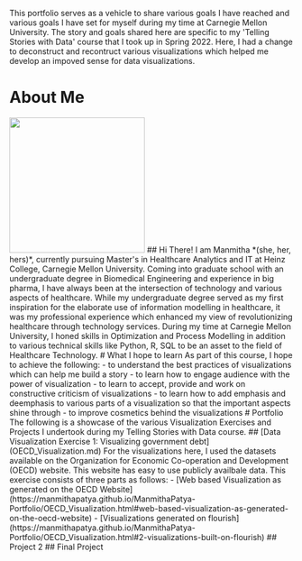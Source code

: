 This portfolio serves as a vehicle to share various goals I have reached and various goals I have set for myself during my time at Carnegie Mellon University. The story and goals shared here are specific to my 'Telling Stories with Data' course that I took up in Spring 2022. Here, I had a change to deconstruct and recontruct various visualizations which helped me develop an impoved sense for data visualizations. 
# About Me
<img src="https://media-exp1.licdn.com/dms/image/C5603AQHM-JgUxJ1ffA/profile-displayphoto-shrink_800_800/0/1628886236172?e=1648684800&v=beta&t=bW0Rm1qjz-RAbXn3VtPfSMRDAFVdH7zBgpM5d9PewbA" width="240">
## Hi There!
I am Manmitha *(she, her, hers)*, currently pursuing Master's in Healthcare Analytics and IT at Heinz College, Carnegie Mellon University. Coming into graduate school with an undergraduate degree in Biomedical Engineering and experience in big pharma, I have always been at the intersection of technology and various aspects of healthcare. While my undergraduate degree served as my first inspiration for the elaborate use of information modelling in healthcare, it was my professional experience which enhanced my view of revolutionizing healthcare through technology services. During my time at Carnegie Mellon University, I honed skills in Optimization and Process Modelling in addition to various technical skills like Python, R, SQL to be an asset to the field of Healthcare Technology.
# What I hope to learn
As part of this course, I hope to achieve the following:
- to understand the best practices of visualizations which can help me build a story
- to learn how to engage audience with the power of visualization
- to learn to accept, provide and work on constructive criticism of visualizations
- to learn how to add emphasis and deemphasis to various parts of a visualization so that the important aspects shine through
- to improve cosmetics behind the visualizations
# Portfolio
The following is a showcase of the various Visualization Exercises and Projects I undertook during my Telling Stories with Data course.
## [Data Visualization Exercise 1: Visualizing government debt](OECD_Visualization.md)
For the visualizations here, I used the datasets available on the Organization for Economic Co-operation and Development (OECD) website. This website has easy to use publicly availbale data.
This exercise consists of three parts as follows:
- [Web based Visualization as generated on the OECD Website](https://manmithapatya.github.io/ManmithaPatya-Portfolio/OECD_Visualization.html#web-based-visualization-as-generated-on-the-oecd-website)
- [Visualizations generated on flourish](https://manmithapatya.github.io/ManmithaPatya-Portfolio/OECD_Visualization.html#2-visualizations-built-on-flourish)
## Project 2
## Final Project
